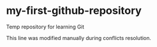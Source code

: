 # my-first-github-repository
Temp repository for learning Git

This line was modified manually during conflicts resolution.
